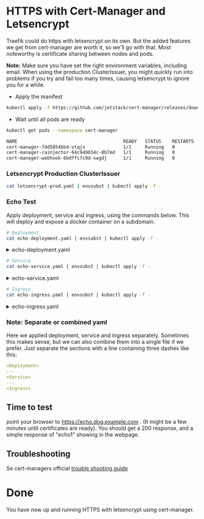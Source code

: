 # HTTPS with Cert-Manager and Letsencrypt

Traefik could do https with letsencrypt on its own. But the added features we get from cert-manager are worth it, so we'll go with that. Most noteworthy is certificate sharing between nodes and pods.

**Note:** Make sure you have set the right environment variables, including email. When using the production ClusterIssuer, you might quickly run into problems if you try and fail too many times, causing letsencrypt to ignore you for a while.

- Apply the manifest

```bash
kubectl apply -f https://github.com/jetstack/cert-manager/releases/download/v1.3.1/cert-manager.yaml
```

- Wait until all pods are ready

```bash
kubectl get pods --namespace cert-manager
```

```bash
NAME                                       READY   STATUS    RESTARTS   AGE
cert-manager-7dd5854bb4-vtqjx              1/1     Running   0          42s
cert-manager-cainjector-64c949654c-8b7md   1/1     Running   0          42s
cert-manager-webhook-6bdffc7c9d-swgdj      1/1     Running   0          42s
```

### Letsencrypt Production ClusterIssuer

```bash
cat letsencrypt-prod.yaml | envsubst | kubectl apply -f -
```

### Echo Test

Apply deployment, service and ingress, using the commands below. This will deploy and expose a docker container on a subdomain.

```bash
# Deployment
cat echo-deployment.yaml | envsubst | kubectl apply -f -
```

<details>
<summary>echo-deployment.yaml</summary>
```
--8<-- "./manifests/echo-deployment.yaml"
```
</details>

```bash
# Service
cat echo-service.yaml | envsubst | kubectl apply -f -
```

<details>
<summary>echo-service.yaml</summary>
```
--8<-- "./manifests/echo-service.yaml"
```
</details>

```bash
# Ingress
cat echo-ingress.yaml | envsubst | kubectl apply -f -
```

<details>
<summary>echo-ingress.yaml</summary>
```
--8<-- "./manifests/echo-ingress.yaml"
```
</details>

### Note: Separate or combined yaml

Here we applied deployment, service and ingress separately. Sometimes this makes sense, but we can also combine them into a single file if we prefer. Just separate the sections with a line containing three dashes like this:

```yaml
<Deployment>
---
<Service>
---
<Ingress>
```

## Time to test

point your browser to <a href="https://echo.dog.example.com" target="_blank">https://echo.dog.example.com</a> . (It might be a few minutes until certificates are ready). You should get a 200 response, and a simple response of "echo1" showing in the webpage.

## Troubleshooting

Se cert-managers official <a href="https://cert-manager.io/docs/faq/acme/" target="_blank">trouble shooting guide</a>

# Done

You have now up and running HTTPS with letsencrypt using cert-manager.
